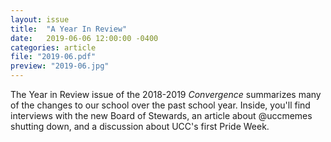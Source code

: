 ```yaml
---
layout: issue
title:  "A Year In Review"
date:   2019-06-06 12:00:00 -0400
categories: article
file: "2019-06.pdf"
preview: "2019-06.jpg"
---
```


The Year in Review issue of the 2018-2019 *Convergence* summarizes many of the changes to our school over the past school year. Inside, you'll find interviews with the new Board of Stewards, an article about @uccmemes shutting down, and a discussion about UCC's first Pride Week.
